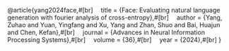 @article{yang2024face,#[br]
&emsp;title = {Face: Evaluating natural language generation with fourier analysis of cross-entropy},#[br]
&emsp;author = {Yang, Zuhao and Yuan, Yingfang and Xu, Yang and Zhan, Shuo and Bai, Huajun and Chen, Kefan},#[br]
&emsp;journal = {Advances in Neural Information Processing Systems},#[br]
&emsp;volume = {36},#[br]
&emsp;year = {2024},#[br]
}

